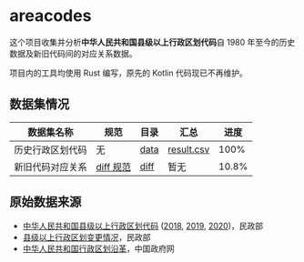 # areacodes

这个项目收集并分析**中华人民共和国县级以上行政区划代码**自 1980 年至今的历史数据及新旧代码间的对应关系数据。

项目内的工具均使用 Rust 编写，原先的 Kotlin 代码现已不再维护。

## 数据集情况

| 数据集名称 | 规范 | 目录 | 汇总 | 进度 |
| - | - | - | - | - |
| 历史行政区划代码 | 无 | [data](data) | [result.csv](result.csv) | 100% |
| 新旧代码对应关系 | [diff 规范](diff-spec.md) | [diff](diff) | 暂无 | 10.8% |

## 原始数据来源

- [中华人民共和国县级以上行政区划代码][1] ([2018][1.1], [2019][1.2], [2020][1.3])，民政部
- [县级以上行政区划变更情况][2]，民政部
- [中华人民共和国行政区划沿革][3]，中国政府网

[1]: http://www.mca.gov.cn/article/sj/xzqh/1980/
[1.1]: http://www.mca.gov.cn/article/sj/xzqh/2018/
[1.2]: http://www.mca.gov.cn/article/sj/xzqh/2019/
[1.3]: http://www.mca.gov.cn/article/sj/xzqh/2020/
[2]: http://xzqh.mca.gov.cn/description?dcpid=1
[3]: http://www.gov.cn/test/2006-02/27/content_212020.htm
